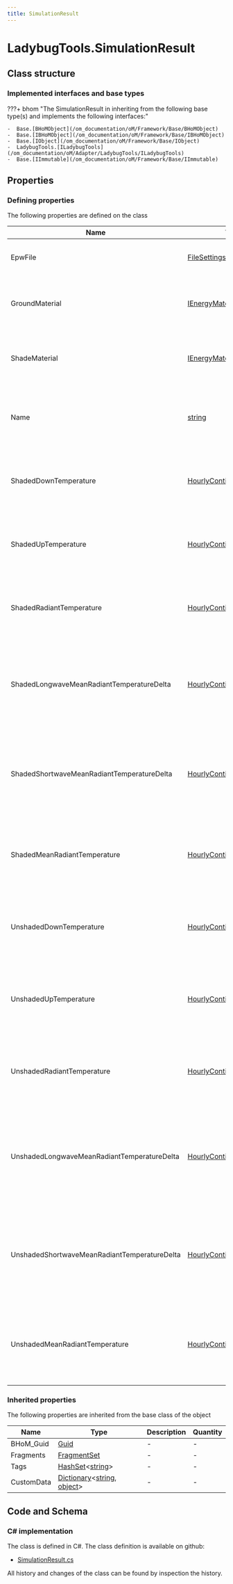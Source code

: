 ```yaml
---
title: SimulationResult
---
```


# LadybugTools.SimulationResult



## Class structure

### Implemented interfaces and base types

???+ bhom "The SimulationResult in inheriting from the following base type(s) and implements the following interfaces:"

    -  Base.[BHoMObject](/om_documentation/oM/Framework/Base/BHoMObject)
    -  Base.[IBHoMObject](/om_documentation/oM/Framework/Base/IBHoMObject)
    -  Base.[IObject](/om_documentation/oM/Framework/Base/IObject)
    -  LadybugTools.[ILadybugTools](/om_documentation/oM/Adapter/LadybugTools/ILadybugTools)
    -  Base.[IImmutable](/om_documentation/oM/Framework/Base/IImmutable)


## Properties



### Defining properties

The following properties are defined on the class

| Name             | Type             | Description      | Quantity         |
|------------------|------------------|------------------|------------------|
| EpwFile | [FileSettings](/om_documentation/oM/Framework/Adapter/FileSettings) | The EPW file associated with this object. | - |
| GroundMaterial | [IEnergyMaterialOpaque](/om_documentation/oM/Adapter/LadybugTools/IEnergyMaterialOpaque) | The ground material used in the processing of this object. | - |
| ShadeMaterial | [IEnergyMaterialOpaque](/om_documentation/oM/Adapter/LadybugTools/IEnergyMaterialOpaque) | The shade material used in the processing of this object. | - |
| Name | [string](https://learn.microsoft.com/en-us/dotnet/api/System.String?view=netstandard-2.0) | The identifier used to distinguish existing results for this object. | - |
| ShadedDownTemperature | [HourlyContinuousCollection](/om_documentation/oM/Adapter/LadybugTools/HourlyContinuousCollection) | The Shaded Down Temperature used in the processing of this object | - |
| ShadedUpTemperature | [HourlyContinuousCollection](/om_documentation/oM/Adapter/LadybugTools/HourlyContinuousCollection) | The Shaded Up Temperature used in the processing of this object | - |
| ShadedRadiantTemperature | [HourlyContinuousCollection](/om_documentation/oM/Adapter/LadybugTools/HourlyContinuousCollection) | The Shaded Radiant Temperature used in the processing of this object | - |
| ShadedLongwaveMeanRadiantTemperatureDelta | [HourlyContinuousCollection](/om_documentation/oM/Adapter/LadybugTools/HourlyContinuousCollection) | The Shaded Longwave Mean Radiant Temperature Delta used in the processing of this object | - |
| ShadedShortwaveMeanRadiantTemperatureDelta | [HourlyContinuousCollection](/om_documentation/oM/Adapter/LadybugTools/HourlyContinuousCollection) | The Shaded Shortwave Mean Radiant Temperature Delta used in the processing of this object | - |
| ShadedMeanRadiantTemperature | [HourlyContinuousCollection](/om_documentation/oM/Adapter/LadybugTools/HourlyContinuousCollection) | The Shaded Mean Radiant Temperature used in the processing of this object | - |
| UnshadedDownTemperature | [HourlyContinuousCollection](/om_documentation/oM/Adapter/LadybugTools/HourlyContinuousCollection) | The Unshaded Down Temperature used in the processing of this object | - |
| UnshadedUpTemperature | [HourlyContinuousCollection](/om_documentation/oM/Adapter/LadybugTools/HourlyContinuousCollection) | The Unshaded Up Temperature used in the processing of this object | - |
| UnshadedRadiantTemperature | [HourlyContinuousCollection](/om_documentation/oM/Adapter/LadybugTools/HourlyContinuousCollection) | The Unshaded Radiant Temperature used in the processing of this object | - |
| UnshadedLongwaveMeanRadiantTemperatureDelta | [HourlyContinuousCollection](/om_documentation/oM/Adapter/LadybugTools/HourlyContinuousCollection) | The Unshaded Longwave Mean Radiant Temperature Delta used in the processing of this object | - |
| UnshadedShortwaveMeanRadiantTemperatureDelta | [HourlyContinuousCollection](/om_documentation/oM/Adapter/LadybugTools/HourlyContinuousCollection) | The Unshaded Shortwave Mean Radiant Temperature Delta used in the processing of this object | - |
| UnshadedMeanRadiantTemperature | [HourlyContinuousCollection](/om_documentation/oM/Adapter/LadybugTools/HourlyContinuousCollection) | The Unshaded Mean Radiant Temperature used in the processing of this object | - |


### Inherited properties
The following properties are inherited from the base class of the object

| Name             | Type             | Description      | Quantity         |
|------------------|------------------|------------------|------------------|
| BHoM_Guid | [Guid](https://learn.microsoft.com/en-us/dotnet/api/System.Guid?view=netstandard-2.0) | - | - |
| Fragments | [FragmentSet](/om_documentation/oM/Framework/Base/FragmentSet) | - | - |
| Tags | [HashSet](https://learn.microsoft.com/en-us/dotnet/api/System.Collections.Generic.HashSet-1?view=netstandard-2.0)&lt;[string](https://learn.microsoft.com/en-us/dotnet/api/System.String?view=netstandard-2.0)&gt; | - | - |
| CustomData | [Dictionary](https://learn.microsoft.com/en-us/dotnet/api/System.Collections.Generic.Dictionary-2?view=netstandard-2.0)&lt;[string](https://learn.microsoft.com/en-us/dotnet/api/System.String?view=netstandard-2.0), [object](https://learn.microsoft.com/en-us/dotnet/api/System.Object?view=netstandard-2.0)&gt; | - | - |


## Code and Schema

### C# implementation

The class is defined in C#. The class definition is available on github:

- [SimulationResult.cs](https://github.com/BHoM/LadybugTools_Toolkit/blob/develop/LadybugTools_oM/Simulation/SimulationResult.cs)

All history and changes of the class can be found by inspection the history.
